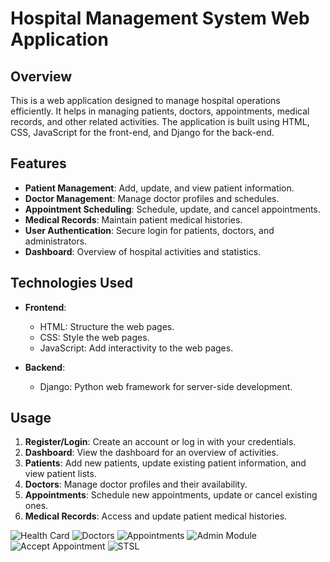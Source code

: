 # Hospital Management System Web Application

## Overview

This is a web application designed to manage hospital operations efficiently. It helps in managing patients, doctors, appointments, medical records, and other related activities. The application is built using HTML, CSS, JavaScript for the front-end, and Django for the back-end.

## Features

- **Patient Management**: Add, update, and view patient information.
- **Doctor Management**: Manage doctor profiles and schedules.
- **Appointment Scheduling**: Schedule, update, and cancel appointments.
- **Medical Records**: Maintain patient medical histories.
- **User Authentication**: Secure login for patients, doctors, and administrators.
- **Dashboard**: Overview of hospital activities and statistics.

## Technologies Used

- **Frontend**:
  - HTML: Structure the web pages.
  - CSS: Style the web pages.
  - JavaScript: Add interactivity to the web pages.

- **Backend**:
  - Django: Python web framework for server-side development.

## Usage

1. **Register/Login**: Create an account or log in with your credentials.
2. **Dashboard**: View the dashboard for an overview of activities.
3. **Patients**: Add new patients, update existing patient information, and view patient lists.
4. **Doctors**: Manage doctor profiles and their availability.
5. **Appointments**: Schedule new appointments, update or cancel existing ones.
6. **Medical Records**: Access and update patient medical histories.



![Health Card](https://github.com/Shashank04Tiwari/STSL--Hospital-Management-System-/assets/87411996/3b0436e0-a11a-46f5-bdd6-879a5a9bdaef)
![Doctors](https://github.com/Shashank04Tiwari/STSL--Hospital-Management-System-/assets/87411996/e0252f48-2390-4d54-8725-3e5140e8e200)
![Appointments](https://github.com/Shashank04Tiwari/STSL--Hospital-Management-System-/assets/87411996/78048e41-6b6a-473f-901a-71b01b6b2e65)
![Admin Module](https://github.com/Shashank04Tiwari/STSL--Hospital-Management-System-/assets/87411996/4fccb75f-30ee-4d27-a4b9-b038feadb5e4)
![Accept Appointment](https://github.com/Shashank04Tiwari/STSL--Hospital-Management-System-/assets/87411996/8d892e0e-8861-4c4a-9679-2874789c9d89)
![STSL](https://github.com/Shashank04Tiwari/STSL--Hospital-Management-System-/assets/87411996/be42f247-ff89-4ff1-ab41-d6d856d77e4e)
